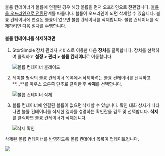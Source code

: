 <!--author=alkohli last changed: 01/13/17-->

볼륨 컨테이너가 볼륨에 연결된 경우 해당 볼륨을 먼저 오프라인으로 전환합니다. [볼륨을 오프라인으로 전환](../articles/storsimple/storsimple-manage-volumes.md#take-a-volume-offline)단계를 따릅니다. 볼륨이 오프라인이 되면 삭제할 수 있습니다. 볼륨 컨테이너에 연결된 볼륨이 없으면 볼륨 컨테이너를 삭제합니다. 볼륨 컨테이너를 삭제하려면 다음 절차를 수행합니다.

<a id="to-delete-a-volume-container" class="xliff"></a>

#### 볼륨 컨테이너를 삭제하려면
1. StorSimple 장치 관리자 서비스로 이동한 다음 **장치**를 클릭합니다. 장치를 선택하여 클릭하고 **설정 > 관리 > 볼륨 컨테이너**로 이동합니다.

    ![볼륨 컨테이너 블레이드](./media/storsimple-8000-create-volume-container/createvolumecontainer2.png)

2. 테이블 형식의 볼륨 컨테이너 목록에서 삭제하려는 볼륨 컨테이너를 선택하고 **...**를 마우스 오른쪽 단추로 클릭한 후 **삭제**를 선택합니다.

    ![볼륨 컨테이너 삭제](./media/storsimple-8000-delete-volume-container/deletevolumecontainer1.png)

3. 볼륨 컨테이너에 연결된 볼륨이 없으면 삭제할 수 있습니다. 확인 대화 상자가 나타나면 볼륨 컨테이너를 삭제한 결과를 설명하는 확인란을 검토 및 선택합니다. **삭제**를 클릭하면 볼륨 컨테이너가 삭제됩니다.

    ![삭제 확인](./media/storsimple-8000-delete-volume-container/deletevolumecontainer2.png)

삭제된 볼륨 컨테이너를 반영하도록 볼륨 컨테이너 목록이 업데이트됩니다.

![](./media/storsimple-8000-delete-volume-container/deletevolumecontainer5.png)


